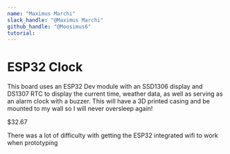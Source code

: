 ```yaml
---
name: "Maximus Marchi"
slack_handle: "@Maximus Marchi"
github_handle: "@Moosimus6"
tutorial: 
---
```


# ESP32 Clock


This board uses an ESP32 Dev module with an SSD1306 display and DS1307 RTC to display the current time, weather data, as well as serving as an alarm clock with a buzzer. This will have a 3D printed casing and be mounted to my wall so I will never oversleep again!

$32.67

There was a lot of difficulty with getting the ESP32 integrated wifi to work when prototyping




